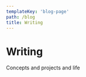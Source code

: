 ```yaml
---
templateKey: 'blog-page'
path: /blog
title: Writing
---
```


# Writing

Concepts and projects and life

